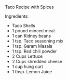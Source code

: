 Taco Recipe with Spices

Ingredients: 
* Taco Shells 
* 1 pound minced meat 
* 1 can Kidney beans 
* 1 tsp. Taco seasoning mix
* 1 tsp. Garam Masala
* 1 tsp. Red chili powder
* 2 Cups Lettuce 
* 2 Cups shredded cheese 
* 1 cup hung curt 
* 1 tbsp. Lemon Juice 
